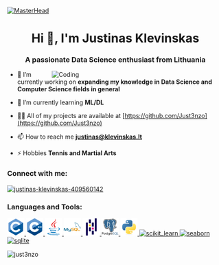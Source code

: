 [![MasterHead](https://www.epfl.ch/education/master/wp-content/uploads/2018/11/IC_DS_MA_X.jpg)](https://rishavchanda.io)
<h1 align="center">Hi 👋, I'm Justinas Klevinskas</h1>
<h3 align="center">A passionate Data Science enthusiast from Lithuania</h3>
<img align="right" alt="Coding" width="400" src="https://miro.medium.com/v2/resize:fit:1400/1*Owa2rsDG6Rwv1IM_RdsL3A.gif">

- 🔭 I’m currently working on **expanding my knowledge in Data Science and Computer Science fields in general**

- 🌱 I’m currently learning **ML/DL**

- 👨‍💻 All of my projects are available at [https://github.com/Just3nzo](https://github.com/Just3nzo)

- 📫 How to reach me **justinas@klevinskas.lt**

- ⚡ Hobbies **Tennis and Martial Arts**

<h3 align="left">Connect with me:</h3>
<p align="left">
<a href="https://linkedin.com/in/justinas-klevinskas-409560142" target="blank"><img align="center" src="https://raw.githubusercontent.com/rahuldkjain/github-profile-readme-generator/master/src/images/icons/Social/linked-in-alt.svg" alt="justinas-klevinskas-409560142" height="30" width="40" /></a>
</p>

<h3 align="left">Languages and Tools:</h3>
<p align="left"> <a href="https://www.cprogramming.com/" target="_blank" rel="noreferrer"> <img src="https://raw.githubusercontent.com/devicons/devicon/master/icons/c/c-original.svg" alt="c" width="40" height="40"/> </a> <a href="https://www.w3schools.com/cpp/" target="_blank" rel="noreferrer"> <img src="https://raw.githubusercontent.com/devicons/devicon/master/icons/cplusplus/cplusplus-original.svg" alt="cplusplus" width="40" height="40"/> </a> <a href="https://www.java.com" target="_blank" rel="noreferrer"> <img src="https://raw.githubusercontent.com/devicons/devicon/master/icons/java/java-original.svg" alt="java" width="40" height="40"/> </a> <a href="https://www.mysql.com/" target="_blank" rel="noreferrer"> <img src="https://raw.githubusercontent.com/devicons/devicon/master/icons/mysql/mysql-original-wordmark.svg" alt="mysql" width="40" height="40"/> </a> <a href="https://pandas.pydata.org/" target="_blank" rel="noreferrer"> <img src="https://raw.githubusercontent.com/devicons/devicon/2ae2a900d2f041da66e950e4d48052658d850630/icons/pandas/pandas-original.svg" alt="pandas" width="40" height="40"/> </a> <a href="https://www.postgresql.org" target="_blank" rel="noreferrer"> <img src="https://raw.githubusercontent.com/devicons/devicon/master/icons/postgresql/postgresql-original-wordmark.svg" alt="postgresql" width="40" height="40"/> </a> <a href="https://www.python.org" target="_blank" rel="noreferrer"> <img src="https://raw.githubusercontent.com/devicons/devicon/master/icons/python/python-original.svg" alt="python" width="40" height="40"/> </a> <a href="https://scikit-learn.org/" target="_blank" rel="noreferrer"> <img src="https://upload.wikimedia.org/wikipedia/commons/0/05/Scikit_learn_logo_small.svg" alt="scikit_learn" width="40" height="40"/> </a> <a href="https://seaborn.pydata.org/" target="_blank" rel="noreferrer"> <img src="https://seaborn.pydata.org/_images/logo-mark-lightbg.svg" alt="seaborn" width="40" height="40"/> </a> <a href="https://www.sqlite.org/" target="_blank" rel="noreferrer"> <img src="https://www.vectorlogo.zone/logos/sqlite/sqlite-icon.svg" alt="sqlite" width="40" height="40"/> </a> </p>

<p><img align="center" src="https://github-readme-stats.vercel.app/api/top-langs?username=just3nzo&show_icons=true&locale=en&layout=compact" alt="just3nzo" /></p>
